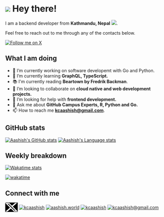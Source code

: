 <h1><img src="https://emojis.slackmojis.com/emojis/images/1531849430/4246/blob-sunglasses.gif?1531849430" width="30"/> Hey there!</h1>

I am a backend developer from <b>Kathmandu, Nepal</b> <img src="https://user-images.githubusercontent.com/31175326/124346781-7b334380-dc00-11eb-96a5-3218bfaf3487.png" width="14"/>.
 

Feel free to reach out to me through any of the contacts below.

[![Follow me on X](https://img.shields.io/badge/Follow-%40kcaashish-000000?style=for-the-badge&logo=x&logoColor=white)](https://twitter.com/kcaashish)

## What I am doing
- 🔭 I’m currently working on software developemt with Go and Python.
- 🌱 I’m currently learning **GraphQL, TypeScript.**
- 📚 I'm currently reading **Beartown by Fredrik Backman**.
- 👯 I’m looking to collaborate on **cloud native and web development projects.**
- 🤝 I’m looking for help with **frontend development.**
- 💬 Ask me about **GitHub Campus Experts, R, Python and Go.**
- 📫 How to reach me **kcaashish@gmail.com**.

## GitHub stats

[![Aashish's GitHub stats](https://github-readme-stats.vercel.app/api?username=kcaashish&line_height=24&show_icons=true&hide_border=true&theme=tokyonight)](https://github.com/anuraghazra/github-readme-stats)
[![Aashish's Language stats](https://github-readme-stats.vercel.app/api/top-langs/?username=kcaashish&layout=compact&langs_count=8&size_weight=0.5&count_weight=0.5&role=OWNER,COLLABORATOR&hide=html,css,jupyter%20notebook&hide_border=true&theme=tokyonight)](https://github.com/anuraghazra/github-readme-stats)

## Weekly breakdown

[![Wakatime stats](https://github-readme-stats.vercel.app/api/wakatime?username=kcaashish&layout=compact&langs_count=6&range=last_7_days&custom_title=Wakatime+Stats+(+Last+7+days+)&line_height=24&card_width=250&hide_border=true&theme=tokyonight)](https://github.com/anuraghazra/github-readme-stats)

[![wakatime](https://wakatime.com/badge/user/a2731272-2a25-4431-b496-34fe3644f297.svg)](https://wakatime.com/@a2731272-2a25-4431-b496-34fe3644f297)

## Connect with me

<p align="left">
<a href="https://twitter.com/kcaashish" target="_blank"><img align="center" src="https://github.com/CLorant/readme-social-icons/blob/main/large/filled/twitter-x.svg" alt="kcaashish" height="30" width="40" /></a>
<a href="https://linkedin.com/in/kcaashish" target="_blank"><img align="center" src="https://raw.githubusercontent.com/rahuldkjain/github-profile-readme-generator/master/src/images/icons/Social/linked-in-alt.svg" alt="kcaashish" height="30" width="40" /></a>
<a href="https://fb.com/aashish.world" target="_blank"><img align="center" src="https://raw.githubusercontent.com/rahuldkjain/github-profile-readme-generator/master/src/images/icons/Social/facebook.svg" alt="aashish.world" height="30" width="40" /></a>
<a href="https://instagram.com/kcaashish" target="_blank"><img align="center" src="https://raw.githubusercontent.com/rahuldkjain/github-profile-readme-generator/master/src/images/icons/Social/instagram.svg" alt="kcaashish" height="30" width="40" /></a>
<a href = "mailto: kcaashish@gmail.com" target="_blank"><img align ="center" src="https://user-images.githubusercontent.com/31175326/185788318-1613019b-4a13-4459-8ac9-7ad3136004c6.png" alt="kcaashish@gmail.com" height="40" width="40" /></a>
</p>

